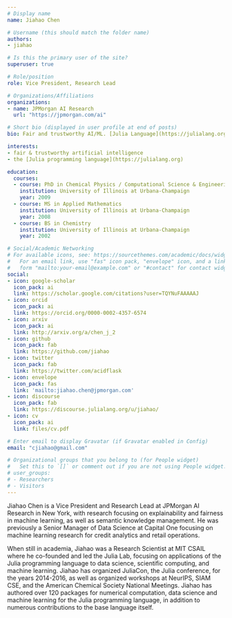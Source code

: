 ```yaml
---
# Display name
name: Jiahao Chen

# Username (this should match the folder name)
authors:
- jiahao

# Is this the primary user of the site?
superuser: true

# Role/position
role: Vice President, Research Lead

# Organizations/Affiliations
organizations:
- name: JPMorgan AI Research
  url: "https://jpmorgan.com/ai"

# Short bio (displayed in user profile at end of posts)
bio: Fair and trustworthy AI/ML. [Julia Language](https://julialang.org) contributor, New York 🇺🇸🗽·Singapore 🇸🇬

interests:
- fair & trustworthy artificial intelligence
- the [Julia programming language](https://julialang.org)

education:
  courses:
  - course: PhD in Chemical Physics / Computational Science & Engineering
    institution: University of Illinois at Urbana-Champaign
    year: 2009
  - course: MS in Applied Mathematics
    institution: University of Illinois at Urbana-Champaign
    year: 2008
  - course: BS in Chemistry
    institution: University of Illinois at Urbana-Champaign
    year: 2002

# Social/Academic Networking
# For available icons, see: https://sourcethemes.com/academic/docs/widgets/#icons
#   For an email link, use "fas" icon pack, "envelope" icon, and a link in the
#   form "mailto:your-email@example.com" or "#contact" for contact widget.
social:
- icon: google-scholar
  icon_pack: ai
  link: https://scholar.google.com/citations?user=TQYNuFAAAAAJ
- icon: orcid
  icon_pack: ai
  link: https://orcid.org/0000-0002-4357-6574
- icon: arxiv
  icon_pack: ai
  link: http://arxiv.org/a/chen_j_2
- icon: github
  icon_pack: fab
  link: https://github.com/jiahao
- icon: twitter
  icon_pack: fab
  link: https://twitter.com/acidflask
- icon: envelope
  icon_pack: fas
  link: 'mailto:jiahao.chen@jpmorgan.com'
- icon: discourse
  icon_pack: fab
  link: https://discourse.julialang.org/u/jiahao/
- icon: cv
  icon_pack: ai
  link: files/cv.pdf

# Enter email to display Gravatar (if Gravatar enabled in Config)
email: "cjiahao@gmail.com"

# Organizational groups that you belong to (for People widget)
#   Set this to `[]` or comment out if you are not using People widget.
# user_groups:
# - Researchers
# - Visitors
---
```


Jiahao Chen is a Vice President and Research Lead at JPMorgan AI Research in New York, with research focusing on explainability and fairness in machine learning, as well as semantic knowledge management. He was previously a Senior Manager of Data Science at Capital One focusing on machine learning research for credit analytics and retail operations.

When still in academia, Jiahao was a Research Scientist at MIT CSAIL where he co-founded and led the Julia Lab, focusing on applications of the Julia programming language to data science, scientific computing, and machine learning. Jiahao has organized JuliaCon, the Julia conference, for the years 2014-2016, as well as organized workshops at NeurIPS, SIAM CSE, and the American Chemical Society National Meetings. Jiahao has authored over 120 packages for numerical computation, data science and machine learning for the Julia programming language, in addition to numerous contributions to the base language itself.
